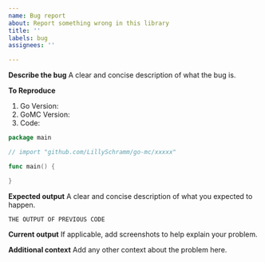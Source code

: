 ```yaml
---
name: Bug report
about: Report something wrong in this library
title: ''
labels: bug
assignees: ''

---
```


**Describe the bug**
A clear and concise description of what the bug is.

**To Reproduce**
1. Go Version: 
2. GoMC Version: 
3. Code:

```go
package main

// import "github.com/LillySchramm/go-mc/xxxxx"

func main() {

}
```

**Expected output**
A clear and concise description of what you expected to happen.

```
THE OUTPUT OF PREVIOUS CODE
```

**Current output**
If applicable, add screenshots to help explain your problem.

**Additional context**
Add any other context about the problem here.
